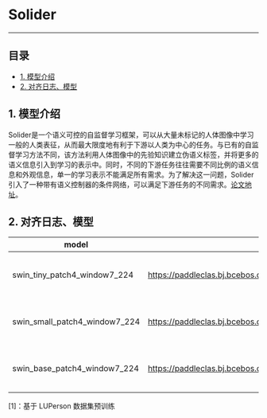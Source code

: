 # Solider

-----
## 目录

- [1. 模型介绍](#1)
- [2. 对齐日志、模型](#2)

<a name='1'></a>

## 1. 模型介绍

Solider是一个语义可控的自监督学习框架，可以从大量未标记的人体图像中学习一般的人类表征，从而最大限度地有利于下游以人类为中心的任务。与已有的自监督学习方法不同，该方法利用人体图像中的先验知识建立伪语义标签，并将更多的语义信息引入到学习的表示中。同时，不同的下游任务往往需要不同比例的语义信息和外观信息，单一的学习表示不能满足所有需求。为了解决这一问题，Solider引入了一种带有语义控制器的条件网络，可以满足下游任务的不同需求。[论文地址](https://arxiv.org/abs/2303.17602)。

<a name='2'></a>

## 2. 对齐日志、模型

| model                         | weight                                                       | log                                                          |
| ----------------------------- | ------------------------------------------------------------ | ------------------------------------------------------------ |
| swin_tiny_patch4_window7_224  | https://paddleclas.bj.bcebos.com/models/SOILDER/SwinTransformer_tiny_patch4_window7_224_pretrained.pdparams | 链接：https://pan.baidu.com/s/1W5zUFboMMhXETy4HEWbM3Q?pwd=45nx <br/>提取码：45nx |
| swin_small_patch4_window7_224 | https://paddleclas.bj.bcebos.com/models/SOILDER/SwinTransformer_small_patch4_window7_224_pretrained.pdparams | 链接：https://pan.baidu.com/s/1sqcUdfv6FyhW9_QgxBUPWA?pwd=letv <br/>提取码：letv |
| swin_base_patch4_window7_224  | https://paddleclas.bj.bcebos.com/models/SOILDER/SwinTransformer_base_patch4_window7_224_pretrained.pdparams | 链接：https://pan.baidu.com/s/1S2TgDxDRa72C_3FrP8duiA?pwd=u3d2 <br/>提取码：u3d2 |

[1]：基于  LUPerson 数据集预训练

<a name='3'></a>

